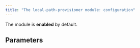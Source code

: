 ```yaml
---
title: "The local-path-provisioner module: configuration"
---
```


The module is **enabled** by default.

## Parameters

<!-- SCHEMA -->
